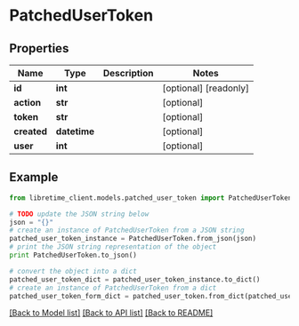 # PatchedUserToken


## Properties

Name | Type | Description | Notes
------------ | ------------- | ------------- | -------------
**id** | **int** |  | [optional] [readonly] 
**action** | **str** |  | [optional] 
**token** | **str** |  | [optional] 
**created** | **datetime** |  | [optional] 
**user** | **int** |  | [optional] 

## Example

```python
from libretime_client.models.patched_user_token import PatchedUserToken

# TODO update the JSON string below
json = "{}"
# create an instance of PatchedUserToken from a JSON string
patched_user_token_instance = PatchedUserToken.from_json(json)
# print the JSON string representation of the object
print PatchedUserToken.to_json()

# convert the object into a dict
patched_user_token_dict = patched_user_token_instance.to_dict()
# create an instance of PatchedUserToken from a dict
patched_user_token_form_dict = patched_user_token.from_dict(patched_user_token_dict)
```
[[Back to Model list]](../README.md#documentation-for-models) [[Back to API list]](../README.md#documentation-for-api-endpoints) [[Back to README]](../README.md)


